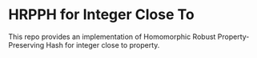 # HRPPH for Integer Close To

This repo provides an implementation of Homomorphic Robust Property-Preserving Hash for integer close to property.